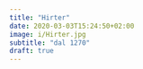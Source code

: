 ```yaml
---
title: "Hirter"
date: 2020-03-03T15:24:50+02:00
image: i/Hirter.jpg
subtitle: "dal 1270"
draft: true
---
```


